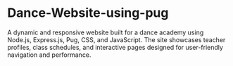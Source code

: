 # Dance-Website-using-pug
A dynamic and responsive website built for a dance academy using Node.js, Express.js, Pug, CSS, and JavaScript. The site showcases teacher profiles, class schedules, and interactive pages designed for user-friendly navigation and performance.
